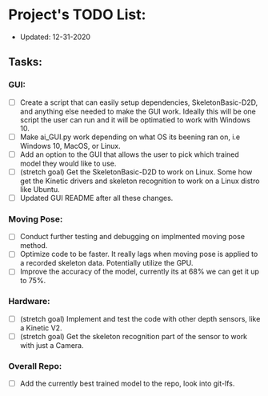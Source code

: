 # Project's TODO List:
- Updated: 12-31-2020

## Tasks:

### GUI:
- [ ] Create a script that can easily setup dependencies, SkeletonBasic-D2D, and anything else needed to make the GUI work. Ideally this will be one script the user can run and it will be optimatied to work with Windows 10.
- [ ] Make ai_GUI.py work depending on what OS its beening ran on, i.e Windows 10, MacOS, or Linux.
- [ ] Add an option to the GUI that allows the user to pick which trained model they would like to use.
- [ ] (stretch goal) Get the SkeletonBasic-D2D to work on Linux. Some how get the Kinetic drivers and skeleton recognition to work on a Linux distro like Ubuntu.
- [ ] Updated GUI README after all these changes.

### Moving Pose:
- [ ] Conduct further testing and debugging on implmented moving pose method.
- [ ] Optimize code to be faster. It really lags when moving pose is applied to a recorded skeleton data. Potentially utilize the GPU.
- [ ] Improve the accuracy of the model, currently its at 68% we can get it up to 75%.

### Hardware:
- [ ] (stretch goal) Implement and test the code with other depth sensors, like a Kinetic V2.
- [ ] (stretch goal) Get the skeleton recognition part of the sensor to work with just a Camera.

### Overall Repo:
- [ ] Add the currently best trained model to the repo, look into git-lfs.
